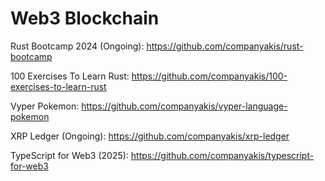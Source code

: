 # Web3 Blockchain

Rust Bootcamp 2024 (Ongoing):
https://github.com/companyakis/rust-bootcamp

100 Exercises To Learn Rust:
https://github.com/companyakis/100-exercises-to-learn-rust

Vyper Pokemon:
https://github.com/companyakis/vyper-language-pokemon

XRP Ledger (Ongoing):
https://github.com/companyakis/xrp-ledger

TypeScript for Web3 (2025):
https://github.com/companyakis/typescript-for-web3
